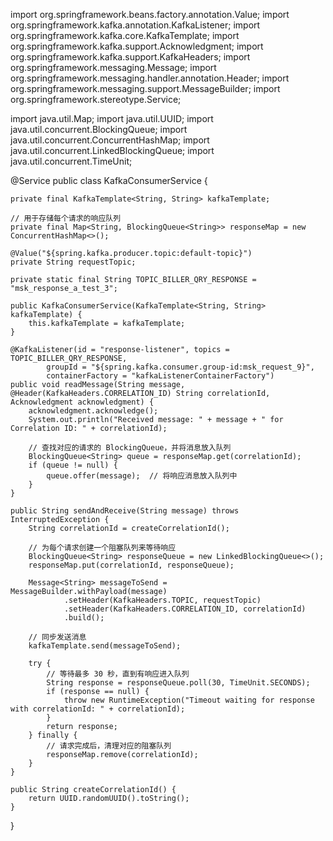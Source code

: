 import org.springframework.beans.factory.annotation.Value;
import org.springframework.kafka.annotation.KafkaListener;
import org.springframework.kafka.core.KafkaTemplate;
import org.springframework.kafka.support.Acknowledgment;
import org.springframework.kafka.support.KafkaHeaders;
import org.springframework.messaging.Message;
import org.springframework.messaging.handler.annotation.Header;
import org.springframework.messaging.support.MessageBuilder;
import org.springframework.stereotype.Service;

import java.util.Map;
import java.util.UUID;
import java.util.concurrent.BlockingQueue;
import java.util.concurrent.ConcurrentHashMap;
import java.util.concurrent.LinkedBlockingQueue;
import java.util.concurrent.TimeUnit;

@Service
public class KafkaConsumerService {

    private final KafkaTemplate<String, String> kafkaTemplate;

    // 用于存储每个请求的响应队列
    private final Map<String, BlockingQueue<String>> responseMap = new ConcurrentHashMap<>();

    @Value("${spring.kafka.producer.topic:default-topic}")
    private String requestTopic;

    private static final String TOPIC_BILLER_QRY_RESPONSE = "msk_response_a_test_3";

    public KafkaConsumerService(KafkaTemplate<String, String> kafkaTemplate) {
        this.kafkaTemplate = kafkaTemplate;
    }

    @KafkaListener(id = "response-listener", topics = TOPIC_BILLER_QRY_RESPONSE,
            groupId = "${spring.kafka.consumer.group-id:msk_request_9}",
            containerFactory = "kafkaListenerContainerFactory")
    public void readMessage(String message, @Header(KafkaHeaders.CORRELATION_ID) String correlationId, Acknowledgment acknowledgment) {
        acknowledgment.acknowledge();
        System.out.println("Received message: " + message + " for Correlation ID: " + correlationId);

        // 查找对应的请求的 BlockingQueue，并将消息放入队列
        BlockingQueue<String> queue = responseMap.get(correlationId);
        if (queue != null) {
            queue.offer(message);  // 将响应消息放入队列中
        }
    }

    public String sendAndReceive(String message) throws InterruptedException {
        String correlationId = createCorrelationId();

        // 为每个请求创建一个阻塞队列来等待响应
        BlockingQueue<String> responseQueue = new LinkedBlockingQueue<>();
        responseMap.put(correlationId, responseQueue);

        Message<String> messageToSend = MessageBuilder.withPayload(message)
                .setHeader(KafkaHeaders.TOPIC, requestTopic)
                .setHeader(KafkaHeaders.CORRELATION_ID, correlationId)
                .build();

        // 同步发送消息
        kafkaTemplate.send(messageToSend);

        try {
            // 等待最多 30 秒，直到有响应进入队列
            String response = responseQueue.poll(30, TimeUnit.SECONDS);
            if (response == null) {
                throw new RuntimeException("Timeout waiting for response with correlationId: " + correlationId);
            }
            return response;
        } finally {
            // 请求完成后，清理对应的阻塞队列
            responseMap.remove(correlationId);
        }
    }

    public String createCorrelationId() {
        return UUID.randomUUID().toString();
    }
}
